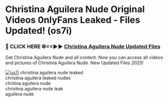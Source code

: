 # Christina Aguilera Nude Original Videos 0nlyFans Leaked - Files Updated! (os7i)

<h3>🔴 CLICK HERE 🌐==►► <a href="https://tinyurl.com/52m3yx9h" rel="nofollow">Christina Aguilera Nude Updated Files</a></h3>

Get Christina Aguilera Nude and all content. Now you can access all videos and pictures of Christina Aguilera Nude. New Updated Files 2025!

[![os7i](https://i.imgur.com/TnHtlc8.gif)](https://tinyurl.com/52m3yx9h)
christina aguilera nude leaked<br>
christina aguilera leaked nudes<br>
chritina aguilera nude<br>
christina aguilera nude leak<br>
aguilera nude